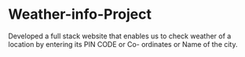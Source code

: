 # Weather-info-Project

Developed a full stack website that enables us to check weather of a location by entering its PIN CODE or Co-
ordinates or Name of the city.
